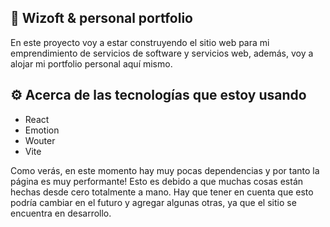 ## 💼 Wizoft & personal portfolio

En este proyecto voy a estar construyendo el sitio web para mi emprendimiento de servicios de software y servicios web, además, voy a alojar mi portfolio personal aquí mismo.

## ⚙ Acerca de las tecnologías que estoy usando
- React
- Emotion
- Wouter
- Vite

Como verás, en este momento hay muy pocas dependencias y por tanto la página es muy performante! Esto es debido a que muchas cosas están hechas desde cero totalmente a mano. Hay que tener en cuenta que esto podría cambiar en el futuro y agregar algunas otras, ya que el sitio se encuentra en desarrollo.
